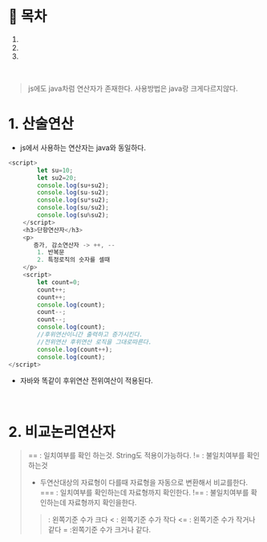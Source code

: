 # 🔖 목차
1.
2.
3.

<br/>

> js에도 java차럼 연산자가 존재한다.
> 사용방법은 java랑 크게다르지않다.


# 1. 산술연산
- js에서 사용하는 연산자는 java와 동일하다.

```javascript
<script>
        let su=10;
        let su2=20;
        console.log(su+su2);
        console.log(su-su2);
        console.log(su*su2);
        console.log(su/su2);
        console.log(su%su2);
    </script>
    <h3>단항연산자</h3>
    <p>
       증가, 감소연산자 -> ++, -- 
        1. 반복문
        2. 특정로직의 숫자를 셀때
    </p>
    <script>
        let count=0;
        count++;
        count++;
        console.log(count);
        count--;
        count--;
        console.log(count);
        //후위연산이니간 출력하고 증가시킨다.
        //전위연산 후위연산 로직을 그대로따른다.
        console.log(count++);
        console.log(count);
</script>
```
- 자바와 똑같이 후위연산 전위여산이 적용된다.



<br/>

# 2. 비교논리연산자

> == : 일치여부를 확인 하는것. String도 적용이가능하다. 
> != : 불일치여부를 확인하는것
> * 두연산대상의 자료형이 다를때 자료형을 자동으로 변환해서 비교를한다.
> === : 일치여부를 확인하는데 자료형까지 확인한다.
> !== : 불일치여부를 확인하는데 자료형까지 확인을한다.
> > : 왼쪽기준 수가 크다
> < : 왼쪽기준 수가 작다
> <= : 왼쪽기준 수가 작거나 같다
> >= :왼쪽기준 수가 크거나 같다.



